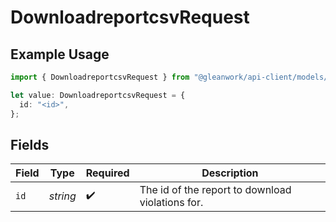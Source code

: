# DownloadreportcsvRequest

## Example Usage

```typescript
import { DownloadreportcsvRequest } from "@gleanwork/api-client/models/operations";

let value: DownloadreportcsvRequest = {
  id: "<id>",
};
```

## Fields

| Field                                            | Type                                             | Required                                         | Description                                      |
| ------------------------------------------------ | ------------------------------------------------ | ------------------------------------------------ | ------------------------------------------------ |
| `id`                                             | *string*                                         | :heavy_check_mark:                               | The id of the report to download violations for. |